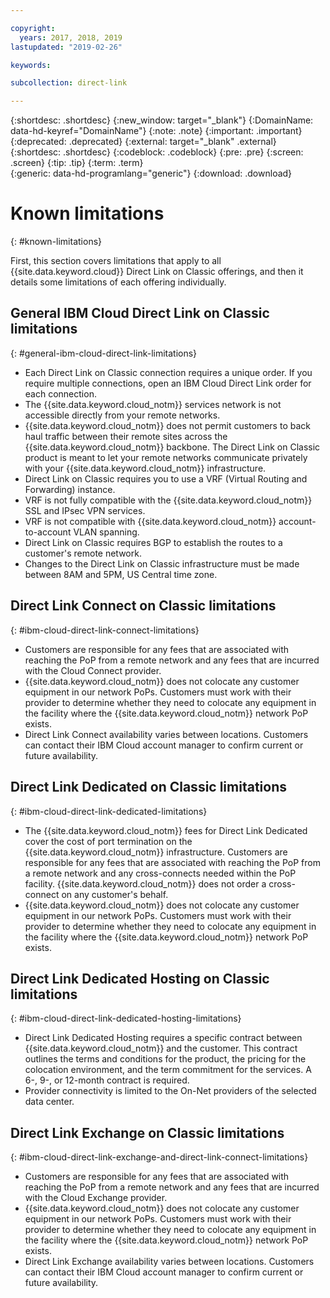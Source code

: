 ```yaml
---

copyright:
  years: 2017, 2018, 2019
lastupdated: "2019-02-26"

keywords: 

subcollection: direct-link

---
```


{:shortdesc: .shortdesc}
{:new_window: target="_blank"}
{:DomainName: data-hd-keyref="DomainName"}
{:note: .note}
{:important: .important}
{:deprecated: .deprecated}
{:external: target="_blank" .external}
{:shortdesc: .shortdesc}
{:codeblock: .codeblock}
{:pre: .pre}
{:screen: .screen}
{:tip: .tip}
{:term: .term}  
{:generic: data-hd-programlang="generic"}
{:download: .download}  

# Known limitations
{: #known-limitations}

First, this section covers limitations that apply to all {{site.data.keyword.cloud}} Direct Link on Classic offerings, and then it details some limitations of each offering individually.

## General IBM Cloud Direct Link on Classic limitations
{: #general-ibm-cloud-direct-link-limitations}

* Each Direct Link on Classic connection requires a unique order. If you require multiple connections, open an IBM Cloud Direct Link order for each connection.
* The {{site.data.keyword.cloud_notm}} services network is not accessible directly from your remote networks.
* {{site.data.keyword.cloud_notm}} does not permit customers to back haul traffic between their remote sites across the {{site.data.keyword.cloud_notm}} backbone. The Direct Link on Classic product is meant to let your remote networks communicate privately with your {{site.data.keyword.cloud_notm}} infrastructure.
* Direct Link on Classic requires you to use a VRF (Virtual Routing and Forwarding) instance.
* VRF is not fully compatible with the {{site.data.keyword.cloud_notm}} SSL and IPsec VPN services.
* VRF is not compatible with {{site.data.keyword.cloud_notm}} account-to-account VLAN spanning.
* Direct Link on Classic requires BGP to establish the routes to a customer's remote network.
* Changes to the Direct Link on Classic infrastructure must be made between 8AM and 5PM, US Central time zone.

## Direct Link Connect on Classic limitations
{: #ibm-cloud-direct-link-connect-limitations}

* Customers are responsible for any fees that are associated with reaching the PoP from a remote network and any fees that are incurred with the Cloud Connect provider.
* {{site.data.keyword.cloud_notm}} does not colocate any customer equipment in our network PoPs. Customers must work with their provider to determine whether they need to colocate any equipment in the facility where the {{site.data.keyword.cloud_notm}} network PoP exists.
* Direct Link Connect availability varies between locations. Customers can contact their IBM Cloud account manager to confirm current or future availability.

## Direct Link Dedicated on Classic limitations
{: #ibm-cloud-direct-link-dedicated-limitations}

* The {{site.data.keyword.cloud_notm}} fees for Direct Link Dedicated cover the cost of port termination on the {{site.data.keyword.cloud_notm}} infrastructure. Customers are responsible for any fees that are associated with reaching the PoP from a remote network and any cross-connects needed within the PoP facility. {{site.data.keyword.cloud_notm}} does not order a cross-connect on any customer's behalf.
* {{site.data.keyword.cloud_notm}} does not colocate any customer equipment in our network PoPs. Customers must work with their provider to determine whether they need to colocate any equipment in the facility where the {{site.data.keyword.cloud_notm}} network PoP exists.

## Direct Link Dedicated Hosting on Classic limitations
{: #ibm-cloud-direct-link-dedicated-hosting-limitations}

* Direct Link Dedicated Hosting requires a specific contract between {{site.data.keyword.cloud_notm}} and the customer. This contract outlines the terms and conditions for the product, the pricing for the colocation environment, and the term commitment for the services. A 6-, 9-, or 12-month contract is required.
* Provider connectivity is limited to the On-Net providers of the selected data center.

## Direct Link Exchange on Classic limitations
{: #ibm-cloud-direct-link-exchange-and-direct-link-connect-limitations}

* Customers are responsible for any fees that are associated with reaching the PoP from a remote network and any fees that are incurred with the Cloud Exchange provider.
* {{site.data.keyword.cloud_notm}} does not colocate any customer equipment in our network PoPs. Customers must work with their provider to determine whether they need to colocate any equipment in the facility where the {{site.data.keyword.cloud_notm}} network PoP exists.
* Direct Link Exchange availability varies between locations. Customers can contact their IBM Cloud account manager to confirm current or future availability.
